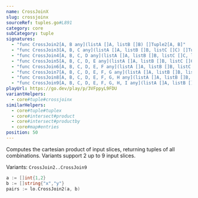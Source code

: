 ```yaml
---
name: CrossJoinX
slug: crossjoinx
sourceRef: tuples.go#L891
category: core
subCategory: tuple
signatures:
  - "func CrossJoin2[A, B any](listA []A, listB []B) []Tuple2[A, B]"
  - "func CrossJoin3[A, B, C any](listA []A, listB []B, listC []C) []Tuple3[A, B, C]"
  - "func CrossJoin4[A, B, C, D any](listA []A, listB []B, listC []C, listD []D) []Tuple4[A, B, C, D]"
  - "func CrossJoin5[A, B, C, D, E any](listA []A, listB []B, listC []C, listD []D, listE []E) []Tuple5[A, B, C, D, E]"
  - "func CrossJoin6[A, B, C, D, E, F any](listA []A, listB []B, listC []C, listD []D, listE []E, listF []F) []Tuple6[A, B, C, D, E, F]"
  - "func CrossJoin7[A, B, C, D, E, F, G any](listA []A, listB []B, listC []C, listD []D, listE []E, listF []F, listG []G) []Tuple7[A, B, C, D, E, F, G]"
  - "func CrossJoin8[A, B, C, D, E, F, G, H any](listA []A, listB []B, listC []C, listD []D, listE []E, listF []F, listG []G, listH []H) []Tuple8[A, B, C, D, E, F, G, H]"
  - "func CrossJoin9[A, B, C, D, E, F, G, H, I any](listA []A, listB []B, listC []C, listD []D, listE []E, listF []F, listG []G, listH []H, listI []I) []Tuple9[A, B, C, D, E, F, G, H, I]"
playUrl: https://go.dev/play/p/3VFppyL9FDU
variantHelpers:
  - core#tuple#crossjoinx
similarHelpers:
  - core#tuple#tuplex
  - core#intersect#product
  - core#intersect#productby
  - core#map#entries
position: 50
---
```


Computes the cartesian product of input slices, returning tuples of all combinations. Variants support 2 up to 9 input slices.

Variants: `CrossJoin2..CrossJoin9`

```go
a := []int{1,2}
b := []string{"x","y"}
pairs := lo.CrossJoin2(a, b)
```



